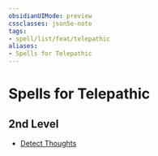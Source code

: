 ```yaml
---
obsidianUIMode: preview
cssclasses: json5e-note
tags:
- spell/list/feat/telepathic
aliases:
- Spells for Telepathic
---
```

# Spells for Telepathic

## 2nd Level

- [Detect Thoughts](/3-Mechanics/CLI/spells/detect-thoughts-xphb.md "XPHB")